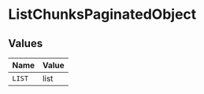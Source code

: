 # ListChunksPaginatedObject


## Values

| Name   | Value  |
| ------ | ------ |
| `LIST` | list   |